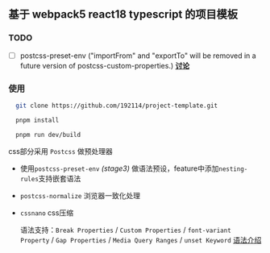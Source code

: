 ## 基于 webpack5 react18 typescript 的项目模板

### TODO
- [ ] postcss-preset-env ("importFrom" and "exportTo" will be removed in a future version of postcss-custom-properties.) **[讨论](https://github.com/csstools/postcss-plugins/discussions/192)**


### 使用

``` sh
  git clone https://github.com/192114/project-template.git

  pnpm install

  pnpm run dev/build

```
css部分采用 `Postcss` 做预处理器
- 使用`postcss-preset-env` *(stage3)* 做语法预设，feature中添加`nesting-rules`支持嵌套语法
- `postcss-normalize` 浏览器一致化处理
- `cssnano` css压缩

  语法支持：`Break Properties` / `Custom Properties` / `font-variant Property` / `Gap Properties` / `Media Query Ranges` / `unset Keyword`
  [语法介绍](https://preset-env.cssdb.org/features/#stage-3)
